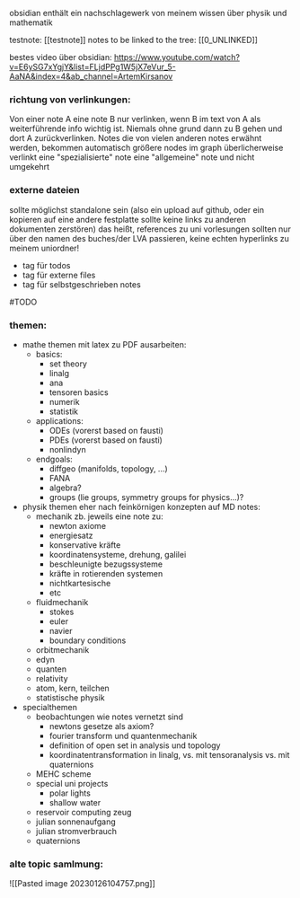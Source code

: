 
obsidian enthält ein nachschlagewerk von meinem wissen über physik und mathematik

testnote: [[testnote]]
notes to be linked to the tree: [[0_UNLINKED]]

bestes video über obsidian: https://www.youtube.com/watch?v=E6ySG7xYgjY&list=FLjdPPg1W5jX7eVur_5-AaNA&index=4&ab_channel=ArtemKirsanov


### richtung von verlinkungen:
Von einer note A eine note B nur verlinken, wenn B im text von A als weiterführende info wichtig ist. Niemals ohne grund dann zu B gehen und dort A zurückverlinken.
Notes die von vielen anderen notes erwähnt werden, bekommen automatisch größere nodes im graph
überlicherweise verlinkt eine "spezialisierte" note eine "allgemeine" note und nicht umgekehrt


### externe dateien
sollte möglichst standalone sein (also ein upload auf github, oder ein kopieren auf eine andere festplatte sollte keine links zu anderen dokumenten zerstören)
das heißt, references zu uni vorlesungen sollten nur über den namen des buches/der LVA passieren, keine echten hyperlinks zu meinem uniordner!
- tag für todos
- tag für externe files
- tag für selbstgeschrieben notes

#TODO 
### themen:
- mathe themen mit latex zu PDF ausarbeiten:
	- basics:
		- set theory
		- linalg
		- ana
		- tensoren basics
		- numerik
		- statistik
	- applications:
		- ODEs (vorerst based on fausti)
		- PDEs (vorerst based on fausti)
		- nonlindyn
	- endgoals:
		- diffgeo (manifolds, topology, ...)
		- FANA
		- algebra?
		- groups (lie groups, symmetry groups for physics...)?
- physik themen eher nach feinkörnigen konzepten auf MD notes:
	- mechanik zb. jeweils eine note zu:
		- newton axiome
		- energiesatz
		- konservative kräfte
		- koordinatensysteme, drehung, galilei
		- beschleunigte bezugssysteme
		- kräfte in rotierenden systemen
		- nichtkartesische
		- etc
	- fluidmechanik
		- stokes
		- euler
		- navier
		- boundary conditions
	- orbitmechanik
	- edyn
	- quanten
	- relativity
	- atom, kern, teilchen
	- statistische physik
- specialthemen
	- beobachtungen wie notes vernetzt sind
		- newtons gesetze als axiom?
		- fourier transform und quantenmechanik
		- definition of open set in analysis und topology
		- koordinatentransformation in linalg, vs. mit tensoranalysis vs. mit quaternions
	- MEHC scheme
	- special uni projects
		- polar lights
		- shallow water
	- reservoir computing zeug
	- julian sonnenaufgang
	- julian stromverbrauch
	- quaternions


### alte topic samlmung:

![[Pasted image 20230126104757.png]]
